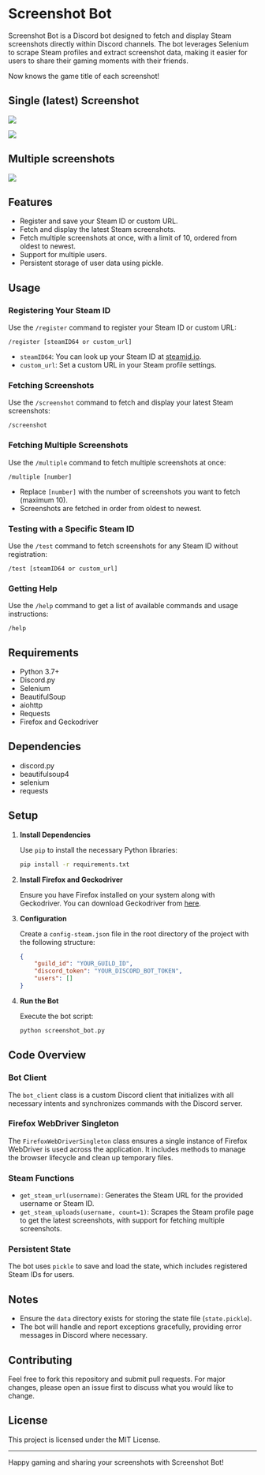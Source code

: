 # Screenshot Bot

Screenshot Bot is a Discord bot designed to fetch and display Steam screenshots directly within Discord channels. The bot leverages Selenium to scrape Steam profiles and extract screenshot data, making it easier for users to share their gaming moments with their friends.

Now knows the game title of each screenshot!

## Single (latest) Screenshot
![](.img/far2.png)

![](.img/grid1.png)

## Multiple screenshots

![](.img/far1.png)

## Features

- Register and save your Steam ID or custom URL.
- Fetch and display the latest Steam screenshots.
- Fetch multiple screenshots at once, with a limit of 10, ordered from oldest to newest.
- Support for multiple users.
- Persistent storage of user data using pickle.

## Usage

### Registering Your Steam ID

Use the `/register` command to register your Steam ID or custom URL:
```discord
/register [steamID64 or custom_url]
```
- `steamID64`: You can look up your Steam ID at [steamid.io](https://steamid.io).
- `custom_url`: Set a custom URL in your Steam profile settings.

### Fetching Screenshots

Use the `/screenshot` command to fetch and display your latest Steam screenshots:
```discord
/screenshot
```

### Fetching Multiple Screenshots

Use the `/multiple` command to fetch multiple screenshots at once:
```discord
/multiple [number]
```
- Replace `[number]` with the number of screenshots you want to fetch (maximum 10).
- Screenshots are fetched in order from oldest to newest.

### Testing with a Specific Steam ID

Use the `/test` command to fetch screenshots for any Steam ID without registration:
```discord
/test [steamID64 or custom_url]
```

### Getting Help

Use the `/help` command to get a list of available commands and usage instructions:
```discord
/help
```

## Requirements

- Python 3.7+
- Discord.py
- Selenium
- BeautifulSoup
- aiohttp
- Requests
- Firefox and Geckodriver

## Dependencies

- discord.py
- beautifulsoup4
- selenium
- requests

## Setup

1. **Install Dependencies**

   Use `pip` to install the necessary Python libraries:
   ```bash
   pip install -r requirements.txt
   ```

2. **Install Firefox and Geckodriver**

   Ensure you have Firefox installed on your system along with Geckodriver. You can download Geckodriver from [here](https://github.com/mozilla/geckodriver/releases).

3. **Configuration**

   Create a `config-steam.json` file in the root directory of the project with the following structure:
   ```json
   {
       "guild_id": "YOUR_GUILD_ID",
       "discord_token": "YOUR_DISCORD_BOT_TOKEN",
       "users": []
   }
   ```

4. **Run the Bot**

   Execute the bot script:
   ```bash
   python screenshot_bot.py
   ```

## Code Overview

### Bot Client

The `bot_client` class is a custom Discord client that initializes with all necessary intents and synchronizes commands with the Discord server.

### Firefox WebDriver Singleton

The `FirefoxWebDriverSingleton` class ensures a single instance of Firefox WebDriver is used across the application. It includes methods to manage the browser lifecycle and clean up temporary files.

### Steam Functions

- `get_steam_url(username)`: Generates the Steam URL for the provided username or Steam ID.
- `get_steam_uploads(username, count=1)`: Scrapes the Steam profile page to get the latest screenshots, with support for fetching multiple screenshots.

### Persistent State

The bot uses `pickle` to save and load the state, which includes registered Steam IDs for users.

## Notes

- Ensure the `data` directory exists for storing the state file (`state.pickle`).
- The bot will handle and report exceptions gracefully, providing error messages in Discord where necessary.

## Contributing

Feel free to fork this repository and submit pull requests. For major changes, please open an issue first to discuss what you would like to change.

## License

This project is licensed under the MIT License.

---

Happy gaming and sharing your screenshots with Screenshot Bot!